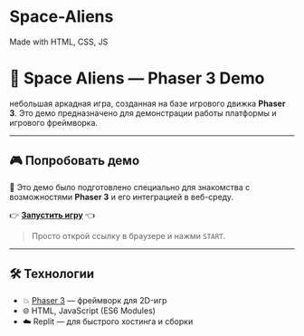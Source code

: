 # Space-Aliens
Made with HTML, CSS, JS

# 👾 Space Aliens — Phaser 3 Demo
 небольшая аркадная игра, созданная на базе игрового движка **Phaser 3**.
 Это демо предназначено для демонстрации работы платформы и игрового фреймворка.
 
---

## 🎮 Попробовать демо

🧪 Это демо было подготовлено специально для знакомства с возможностями **Phaser 3** и его интеграцией в веб-среду.

👉 [**Запустить игру**](https://ed33ab69-e2b1-415e-9d67-6c10ced87655-00-17sis1ab53fjx.picard.replit.dev) 👈

> Просто открой ссылку в браузере и нажми `START`.

---

## 🛠️ Технологии

- 💥 [Phaser 3](https://phaser.io/) — фреймворк для 2D-игр
- 🌐 HTML, JavaScript (ES6 Modules)
- ☁️ Replit — для быстрого хостинга и сборки
